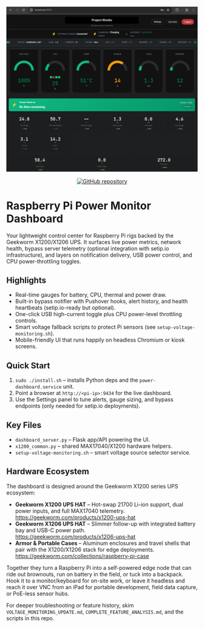 <p align="center">
  <img src="dashboard.jpg" alt="Power dashboard overview" width="750" />
</p>

<p align="center">
  <a href="https://github.com/nfodor/power-monitoring">
    <img src="https://img.shields.io/badge/GitHub-nfodor%2Fpower--monitoring-181717?logo=github" alt="GitHub repository" />
  </a>
</p>

# Raspberry Pi Power Monitor Dashboard

Your lightweight control center for Raspberry Pi rigs backed by the Geekworm X1200/X1206 UPS. It surfaces live power metrics, network health, bypass server telemetry (optional integration with setip.io infrastructure), and layers on notification delivery, USB power control, and CPU power-throttling toggles.

## Highlights
- Real-time gauges for battery, CPU, thermal and power draw.
- Built-in bypass notifier with Pushover hooks, alert history, and health heartbeats (setip.io-ready but optional).
- One-click USB high-current toggle plus CPU power-level throttling controls.
- Smart voltage fallback scripts to protect Pi sensors (see `setup-voltage-monitoring.sh`).
- Mobile-friendly UI that runs happily on headless Chromium or kiosk screens.

## Quick Start
1. `sudo ./install.sh` – installs Python deps and the `power-dashboard.service` unit.
2. Point a browser at `http://<pi-ip>:9434` for the live dashboard.
3. Use the Settings panel to tune alerts, gauge sizing, and bypass endpoints (only needed for setip.io deployments).

## Key Files
- `dashboard_server.py` – Flask app/API powering the UI.
- `x1200_common.py` – shared MAX17040/X1200 hardware helpers.
- `setup-voltage-monitoring.sh` – smart voltage source selector service.

## Hardware Ecosystem
The dashboard is designed around the Geekworm X1200 series UPS ecosystem:

- **Geekworm X1200 UPS HAT** – Hot-swap 21700 Li-ion support, dual power inputs, and full MAX17040 telemetry.<br>
  <https://geekworm.com/products/x1200-ups-hat>
- **Geekworm X1206 UPS HAT** – Slimmer follow-up with integrated battery bay and USB-C power path.<br>
  <https://geekworm.com/products/x1206-ups-hat>
- **Armor & Portable Cases** – Aluminum enclosures and travel shells that pair with the X1200/X1206 stack for edge deployments.<br>
  <https://geekworm.com/collections/raspberry-pi-case>

Together they turn a Raspberry Pi into a self-powered edge node that can ride out brownouts, run on battery in the field, or tuck into a backpack. Hook it to a monitor/keyboard for on-site work, or leave it headless and reach it over VNC from an iPad for portable development, field data capture, or PoE-less sensor hubs.

For deeper troubleshooting or feature history, skim `VOLTAGE_MONITORING_UPDATE.md`, `COMPLETE_FEATURE_ANALYSIS.md`, and the scripts in this repo.

